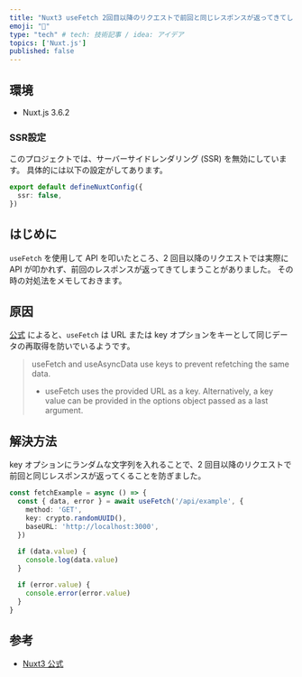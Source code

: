 ```yaml
---
title: "Nuxt3 useFetch 2回目以降のリクエストで前回と同じレスポンスが返ってきてしまう時の対処法"
emoji: "🐳"
type: "tech" # tech: 技術記事 / idea: アイデア
topics: ['Nuxt.js']
published: false
---
```


## 環境

- Nuxt.js 3.6.2

### SSR設定

このプロジェクトでは、サーバーサイドレンダリング (SSR) を無効にしています。
具体的には以下の設定がしてあります。

```typescript:nuxt.config.ts
export default defineNuxtConfig({
  ssr: false,
})
```

## はじめに

`useFetch` を使用して API を叩いたところ、2 回目以降のリクエストでは実際に API が叩かれず、前回のレスポンスが返ってきてしまうことがありました。
その時の対処法をメモしておきます。

## 原因

[公式](https://nuxt.com/docs/getting-started/data-fetching#caching-and-refetching) によると、`useFetch` は URL または key オプションをキーとして同じデータの再取得を防いでいるようです。

> useFetch and useAsyncData use keys to prevent refetching the same data.
> - useFetch uses the provided URL as a key. Alternatively, a key value can be provided in the options object passed as a last argument.

## 解決方法

key オプションにランダムな文字列を入れることで、2 回目以降のリクエストで前回と同じレスポンスが返ってくることを防ぎました。

```typescript
const fetchExample = async () => {
  const { data, error } = await useFetch('/api/example', {
    method: 'GET',
    key: crypto.randomUUID(),
    baseURL: 'http://localhost:3000',
  })
  
  if (data.value) {
    console.log(data.value)
  }

  if (error.value) {
    console.error(error.value)
  }
}
```

## 参考
- [Nuxt3 公式](https://nuxt.com/)
